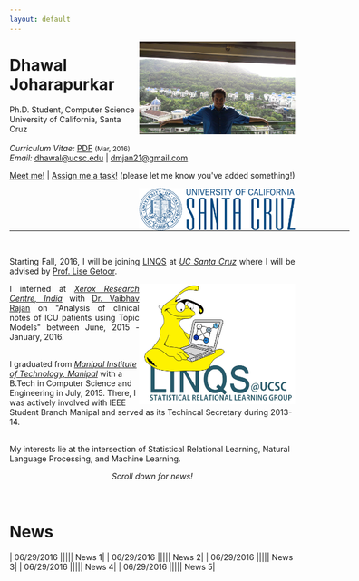 ```yaml
---
layout: default
---
```


<!-- {% include image.html url="/images/me2.jpeg" caption="Dhawal Joharapurkar" width=275 align="right" %} -->

<a href="/images/me2.jpeg" target="_blank"><img src="images/me2.jpeg" alt="Dhawal Joharapurkar" style="width:275px;" align="right"></a>

# Dhawal Joharapurkar
Ph.D. Student, Computer Science <br>
University of California, Santa Cruz <br><br>
<em>Curriculum Vitae: </em><a href="/files/CV_new.pdf" target="_blank">PDF</a>  <small>(Mar, 2016)</small> <br>
<em>Email: </em><a href="mailto:dhawal@ucsc.edu">dhawal@ucsc.edu</a> | <a href="mailto:dmjan21@gmail.com">dmjan21@gmail.com</a> <br>
<p><a href="http://doodle.com/dhawaljoh" target="_blank">Meet me!</a> | <a href="http://flask.io/yoUm1" target="_blank">Assign me a task!</a> (please let me know you've added something!)</p>
<a href="http://www.ucsc.edu/" target="_blank"><img src="images/ucsc.png" alt="UCSC" style="width:275px;" align="right"></a>
<hr width="600px">

<br>

<p align="justify" style="max-width:600px">
Starting Fall, 2016, I will be joining <a href="https://linqs.soe.ucsc.edu/" target="_blank">LINQS</a> at <em><a class="tosu" href="http://www.ucsc.edu/" target="_blank">UC Santa Cruz</a></em> where I will be advised by <a href="https://getoor.soe.ucsc.edu/" target="_blank">Prof. Lise Getoor</a>. <br></p>

<a href="https://linqs.soe.ucsc.edu/" target="_blank"><img src="images/linqs.png" alt="LINQS" style="width:275px;" align="right"></a>

<p align="justify" style="max-width:600px">
I interned at <em><a class="tosu" href="http://xrci.xerox.com/" target="_blank">Xerox Research Centre, India</a></em> with <a href="https://sites.google.com/site/vaibhavrajan/" target="_blank">Dr. Vaibhav Rajan</a> on "Analysis of clinical notes of ICU patients using Topic Models" between June, 2015 - January, 2016.<br><br>

I graduated from <em><a class="tosu" href="http://www.manipal.edu" target="_blank">Manipal Institute of Technology, Manipal</a></em> with a B.Tech in Computer Science and Engineering in July, 2015. There, I was actively involved with IEEE Student Branch Manipal and served as its Techincal Secretary during 2013-14.<br><br>

My interests lie at the intersection of Statistical Relational Learning, Natural Language Processing, and Machine Learning.
</p>


<center> <em><a class="tosu"> Scroll down for news! </a></em></center>

<br>
<br>

News
===

| 06/29/2016 ||||| News 1|
| 06/29/2016 ||||| News 2|
| 06/29/2016 ||||| News 3|
| 06/29/2016 ||||| News 4|
| 06/29/2016 ||||| News 5|

<!-- <div style="height:300px;width:900px; ;border:1px solid #ccc;overflow:auto;">
<p>06/29/2016 Did things!</p>

*[test](/files/CV_new.pdf)*

<p>As you can see, once there's enough text in this box, the box will grow scroll bars... that's why we call it a scroll box! You could also place an image into the scroll box.</p>

<p>As you can see, once there's enough text in this box, the box will grow scroll bars... that's why we call it a scroll box! You could also place an image into the scroll box.</p>

<p>As you can see, once there's enough text in this box, the box will grow scroll bars... that's why we call it a scroll box! You could also place an image into the scroll box.</p>

<p>As you can see, once there's enough text in this box, the box will grow scroll bars... that's why we call it a scroll box! You could also place an image into the scroll box.</p>

<p>As you can see, once there's enough text in this box, the box will grow scroll bars... that's why we call it a scroll box! You could also place an image into the scroll box.</p>

</div> -->